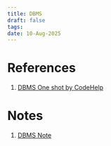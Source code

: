 ```yaml
---
title: DBMS
draft: false
tags: 
date: 10-Aug-2025
---
```

# References
1. [DBMS One shot by CodeHelp](https://www.youtube.com/watch?v=dl00fOOYLOM&t=23721s&pp=ygUNZGJtcyBvbmUgc2hvdA%3D%3D)

# Notes
1. [DBMS Note](https://drive.google.com/file/d/1jjq0puuGSFrhUvoOJ-eiwV2iwjjK9XCr/view?usp=sharing)
